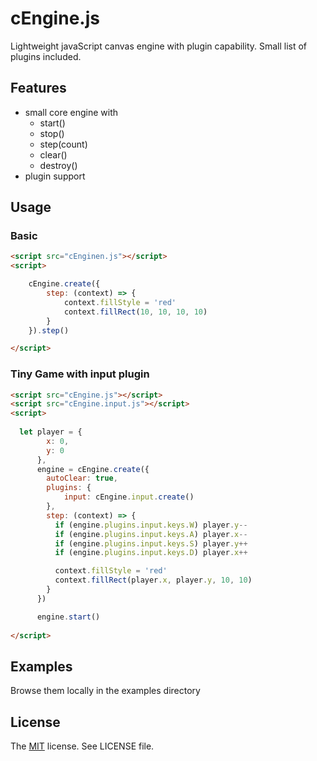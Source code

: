 # cEngine.js

Lightweight javaScript canvas engine with plugin capability. Small list of plugins included.

## Features

- small core engine with
	- start()
	- stop()
	- step(count)
	- clear()
	- destroy()
- plugin support

## Usage

### Basic

```html
<script src="cEnginen.js"></script>
<script>

	cEngine.create({
		step: (context) => {
			context.fillStyle = 'red'
			context.fillRect(10, 10, 10, 10)
		}
	}).step() 

</script>
```

### Tiny Game with input plugin

```html
<script src="cEngine.js"></script>
<script src="cEngine.input.js"></script>
<script>
    
  let player = {
        x: 0,
        y: 0
      },
      engine = cEngine.create({
        autoClear: true,
        plugins: {
            input: cEngine.input.create()
        },
        step: (context) => {
          if (engine.plugins.input.keys.W) player.y--
          if (engine.plugins.input.keys.A) player.x--
          if (engine.plugins.input.keys.S) player.y++
          if (engine.plugins.input.keys.D) player.x++

          context.fillStyle = 'red'
          context.fillRect(player.x, player.y, 10, 10)
        }
      })

      engine.start()
      
</script>
```

## Examples

Browse them locally in the examples directory

## License

The [MIT](http://opensource.org/licenses/MIT) license. See LICENSE file.
